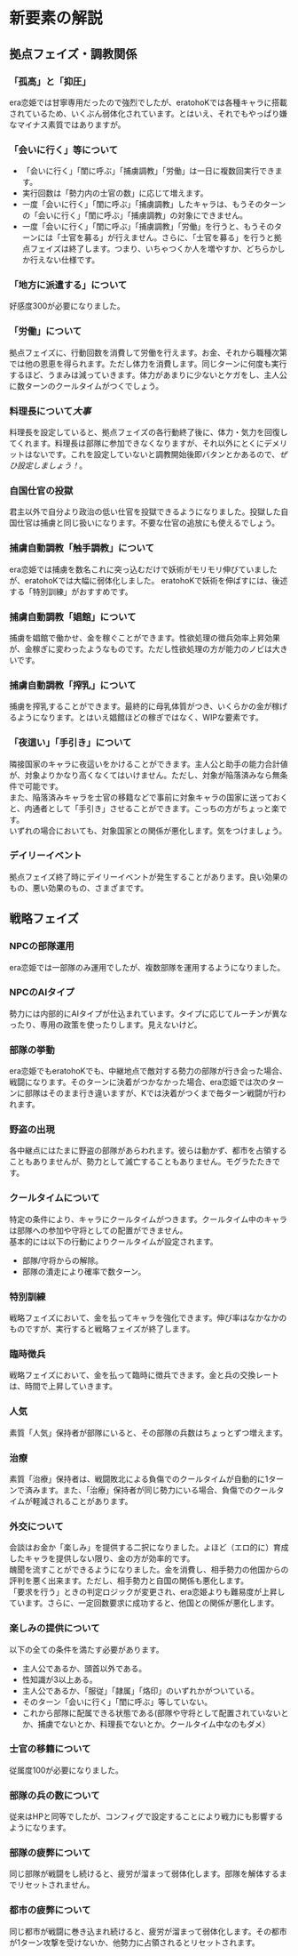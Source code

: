 # 新要素の解説

## 拠点フェイズ・調教関係

### 「孤高」と「抑圧」
era恋姫では甘寧専用だったので強烈でしたが、eratohoKでは各種キャラに搭載されているため、いくぶん弱体化されています。とはいえ、それでもやっぱり嫌なマイナス素質ではありますが。

### 「会いに行く」等について
+ 「会いに行く」「閨に呼ぶ」「捕虜調教」「労働」は一日に複数回実行できます。
+ 実行回数は「勢力内の士官の数」に応じて増えます。
+ 一度「会いに行く」「閨に呼ぶ」「捕虜調教」したキャラは、もうそのターンの「会いに行く」「閨に呼ぶ」「捕虜調教」の対象にできません。
+ 一度「会いに行く」「閨に呼ぶ」「捕虜調教」「労働」を行うと、もうそのターンには「士官を募る」が行えません。さらに、「士官を募る」を行うと拠点フェイズは終了します。つまり、いちゃつくか人を増やすか、どちらかしか行えない仕様です。

### 「地方に派遣する」について
好感度300が必要になりました。

### 「労働」について
拠点フェイズに、行動回数を消費して労働を行えます。お金、それから職種次第では他の恩恵を得られます。ただし体力を消費します。同じターンに何度も実行するほど、うまみは減っていきます。体力があまりに少ないとケガをし、主人公に数ターンのクールタイムがつくでしょう。

### 料理長について*大事*
料理長を設定していると、拠点フェイズの各行動終了後に、体力・気力を回復してくれます。料理長は部隊に参加できなくなりますが、それ以外にとくにデメリットはないです。これを設定していないと調教開始後即バタンとかあるので、*ぜひ設定しましょう！*。

### 自国仕官の投獄
君主以外で自分より政治の低い仕官を投獄できるようになりました。投獄した自国仕官は捕虜と同じ扱いになります。不要な仕官の追放にも使えるでしょう。

### 捕虜自動調教「触手調教」について
era恋姫では捕虜を数名これに突っ込むだけで妖術がモリモリ伸びていましたが、eratohoKでは大幅に弱体化しました。
eratohoKで妖術を伸ばすには、後述する「特別訓練」がおすすめです。

### 捕虜自動調教「娼館」について
捕虜を娼館で働かせ、金を稼ぐことができます。性欲処理の徴兵効率上昇効果が、金稼ぎに変わったようなものです。ただし性欲処理の方が能力のノビは大きいです。

### 捕虜自動調教「搾乳」について
捕虜を搾乳することができます。最終的に母乳体質がつき、いくらかの金が稼げるようになります。とはいえ娼館ほどの稼ぎではなく、WIPな要素です。

### 「夜這い」「手引き」について
隣接国家のキャラに夜這いをかけることができます。主人公と助手の能力合計値が、対象よりかなり高くなくてはいけません。ただし、対象が陥落済みなら無条件で可能です。  
また、陥落済みキャラを士官の移籍などで事前に対象キャラの国家に送っておくと、内通者として「手引き」させることができます。こっちの方がちょっと楽です。  
いずれの場合においても、対象国家との関係が悪化します。気をつけましょう。

### デイリーイベント
拠点フェイズ終了時にデイリーイベントが発生することがあります。良い効果のもの、悪い効果のもの、さまざまです。

## 戦略フェイズ

### NPCの部隊運用
era恋姫では一部隊のみ運用でしたが、複数部隊を運用するようになりました。

### NPCのAIタイプ
勢力には内部的にAIタイプが仕込まれています。タイプに応じてルーチンが異なったり、専用の政策を使ったりします。見えないけど。

### 部隊の挙動
era恋姫でもeratohoKでも、中継地点で敵対する勢力の部隊が行き会った場合、戦闘になります。そのターンに決着がつかなかった場合、era恋姫では次のターンに部隊はそのまま行き違いますが、Kでは決着がつくまで毎ターン戦闘が行われます。

### 野盗の出現
各中継点にはたまに野盗の部隊があらわれます。彼らは動かず、都市を占領することもありませんが、勢力として滅亡することもありません。モグラたたきです。

### クールタイムについて
特定の条件により、キャラにクールタイムがつきます。クールタイム中のキャラは部隊への参加や守将としての配置ができません。  
基本的には以下の行動によりクールタイムが設定されます。
+ 部隊/守将からの解除。
+ 部隊の潰走により確率で数ターン。

### 特別訓練
戦略フェイズにおいて、金を払ってキャラを強化できます。伸び率はなかなかのものですが、実行すると戦略フェイズが終了します。

### 臨時徴兵
戦略フェイズにおいて、金を払って臨時に徴兵できます。金と兵の交換レートは、時間で上昇していきます。

### 人気
素質「人気」保持者が部隊にいると、その部隊の兵数はちょっとずつ増えます。

### 治療
素質「治療」保持者は、戦闘敗北による負傷でのクールタイムが自動的に1ターンで済みます。また、「治療」保持者が同じ勢力にいる場合、負傷でのクールタイムが軽減されることがあります。

### 外交について
会談はお金か「楽しみ」を提供する二択になりました。よほど（エロ的に）育成したキャラを提供しない限り、金の方が効率的です。  
醜聞を流すことができるようになりました。金を消費し、相手勢力の他国からの評判を悪く出来ます。ただし、相手勢力と自国の関係も悪化します。  
「要求を行う」ときの判定ロジックが変更され、era恋姫よりも難易度が上昇しています。さらに、一定回数要求に成功すると、他国との関係が悪化します。

### 楽しみの提供について
以下の全ての条件を満たす必要があります。
+ 主人公であるか、頭首以外である。
+ 性知識が3以上ある。
+ 主人公であるか、「服従」「隷属」「烙印」のいずれかがついている。
+ そのターン「会いに行く」「閨に呼ぶ」等していない。
+ これから部隊に配属できる状態である(部隊や守将として配置されていないとか、捕虜でないとか、料理長でないとか。クールタイム中なのもダメ）

### 士官の移籍について
従属度100が必要になりました。

### 部隊の兵の数について
従来はHPと同等でしたが、コンフィグで設定することにより戦力にも影響するようになります。

### 部隊の疲弊について
同じ部隊が戦闘をし続けると、疲労が溜まって弱体化します。部隊を解体するまでリセットされません。

### 都市の疲弊について
同じ都市が戦闘に巻き込まれ続けると、疲労が溜まって弱体化します。その都市が1ターン攻撃を受けないか、他勢力に占領されるとリセットされます。